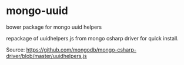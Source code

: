 mongo-uuid
==========

bower package for mongo uuid helpers

repackage of uuidhelpers.js from mongo csharp driver for quick install.

Source: https://github.com/mongodb/mongo-csharp-driver/blob/master/uuidhelpers.js
